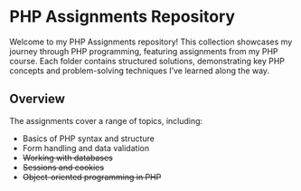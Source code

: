   
# PHP Assignments Repository

Welcome to my PHP Assignments repository! This collection showcases my journey through PHP programming, featuring assignments from my PHP course. Each folder contains structured solutions, demonstrating key PHP concepts and problem-solving techniques I’ve learned along the way.

## Overview
The assignments cover a range of topics, including:
- Basics of PHP syntax and structure
- Form handling and data validation
- ~~Working with databases~~
- ~~Sessions and cookies~~
- ~~Object-oriented programming in PHP~~

